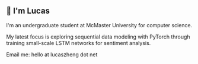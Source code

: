 ## 👋 I'm Lucas

I'm an undergraduate student at McMaster University for computer science.

My latest focus is exploring sequential data modeling with PyTorch through training small-scale LSTM networks for sentiment analysis. 

Email me:
hello at lucaszheng dot net
<!--
**qZheng/qZheng** is a ✨ _special_ ✨ repository because its `README.md` (this file) appears on your GitHub profile.

Here are some ideas to get you started:

- 🔭 I’m currently working on ...
- 🌱 I’m currently learning ...
- 👯 I’m looking to collaborate on ...
- 🤔 I’m looking for help with ...
- 💬 Ask me about ...
- 📫 How to reach me: ...
- 😄 Pronouns: ...
- ⚡ Fun fact: ...
-->
